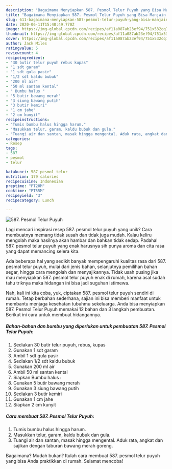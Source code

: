 ```yaml
---
description: "Bagaimana Menyiapkan 587. Pesmol Telur Puyuh yang Bisa Manjain Lidah"
title: "Bagaimana Menyiapkan 587. Pesmol Telur Puyuh yang Bisa Manjain Lidah"
slug: 611-bagaimana-menyiapkan-587-pesmol-telur-puyuh-yang-bisa-manjain-lidah
date: 2020-06-11T15:48:49.770Z
image: https://img-global.cpcdn.com/recipes/af11a087ab23ef94/751x532cq70/587-pesmol-telur-puyuh-foto-resep-utama.jpg
thumbnail: https://img-global.cpcdn.com/recipes/af11a087ab23ef94/751x532cq70/587-pesmol-telur-puyuh-foto-resep-utama.jpg
cover: https://img-global.cpcdn.com/recipes/af11a087ab23ef94/751x532cq70/587-pesmol-telur-puyuh-foto-resep-utama.jpg
author: Jack Miles
ratingvalue: 5
reviewcount: 4
recipeingredient:
- "30 butir telur puyuh rebus kupas"
- "1 sdt garam"
- "1 sdt gula pasir"
- "1/2 sdt kaldu bubuk"
- "200 ml air"
- "50 ml santan kental"
- " Bumbu halus "
- "5 butir bawang merah"
- "3 siung bawang putih"
- "3 butir kemiri"
- "1 cm jahe"
- "2 cm kunyit"
recipeinstructions:
- "Tumis bumbu halus hingga harum."
- "Masukkan telur, garam, kaldu bubuk dan gula."
- "Tuangi air dan santan, masak hingga mengental. Aduk rata, angkat dan sajikan dengan taburan bawang merah goreng."
categories:
- Resep
tags:
- 587
- pesmol
- telur

katakunci: 587 pesmol telur 
nutrition: 179 calories
recipecuisine: Indonesian
preptime: "PT20M"
cooktime: "PT55M"
recipeyield: "3"
recipecategory: Lunch

---
```



![587. Pesmol Telur Puyuh](https://img-global.cpcdn.com/recipes/af11a087ab23ef94/751x532cq70/587-pesmol-telur-puyuh-foto-resep-utama.jpg)

Lagi mencari inspirasi resep 587. pesmol telur puyuh yang unik? Cara membuatnya memang tidak susah dan tidak juga mudah. Kalau keliru mengolah maka hasilnya akan hambar dan bahkan tidak sedap. Padahal 587. pesmol telur puyuh yang enak harusnya sih punya aroma dan cita rasa yang dapat memancing selera kita.

Ada beberapa hal yang sedikit banyak mempengaruhi kualitas rasa dari 587. pesmol telur puyuh, mulai dari jenis bahan, selanjutnya pemilihan bahan segar, hingga cara mengolah dan menyajikannya. Tidak usah pusing jika mau menyiapkan 587. pesmol telur puyuh enak di rumah, karena asal sudah tahu triknya maka hidangan ini bisa jadi suguhan istimewa.




Nah, kali ini kita coba, yuk, ciptakan 587. pesmol telur puyuh sendiri di rumah. Tetap berbahan sederhana, sajian ini bisa memberi manfaat untuk membantu menjaga kesehatan tubuhmu sekeluarga. Anda bisa menyiapkan 587. Pesmol Telur Puyuh memakai 12 bahan dan 3 langkah pembuatan. Berikut ini cara untuk membuat hidangannya.

<!--inarticleads1-->

##### Bahan-bahan dan bumbu yang diperlukan untuk pembuatan 587. Pesmol Telur Puyuh:

1. Sediakan 30 butir telur puyuh, rebus, kupas
1. Gunakan 1 sdt garam
1. Ambil 1 sdt gula pasir
1. Sediakan 1/2 sdt kaldu bubuk
1. Gunakan 200 ml air
1. Ambil 50 ml santan kental
1. Siapkan  Bumbu halus :
1. Gunakan 5 butir bawang merah
1. Gunakan 3 siung bawang putih
1. Sediakan 3 butir kemiri
1. Gunakan 1 cm jahe
1. Siapkan 2 cm kunyit




<!--inarticleads2-->

##### Cara membuat 587. Pesmol Telur Puyuh:

1. Tumis bumbu halus hingga harum.
1. Masukkan telur, garam, kaldu bubuk dan gula.
1. Tuangi air dan santan, masak hingga mengental. Aduk rata, angkat dan sajikan dengan taburan bawang merah goreng.




Bagaimana? Mudah bukan? Itulah cara membuat 587. pesmol telur puyuh yang bisa Anda praktikkan di rumah. Selamat mencoba!

